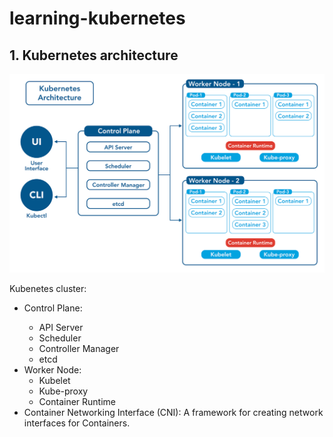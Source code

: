 # learning-kubernetes

## 1. Kubernetes architecture

<p align="center">
    <img src="https://github.com/nitsvutt/learning-kubernetes/blob/main/image/kubernetes-architecture-diagram.png" title="Kubernetes architecture" alt="kubernetes architecture" width=700/>
</p>

<p>
    Kubenetes cluster:
    <ul>
        <li>Control Plane:</li>
        <ul>
            <li>API Server</li>
            <li>Scheduler</li>
            <li>Controller Manager</li>
            <li>etcd</li>
        </ul>
        <li>Worker Node:
        <ul>
            <li>Kubelet</li>
            <li>Kube-proxy</li>
            <li>Container Runtime</li>
        </ul>
        <li>Container Networking Interface (CNI): A framework for creating network interfaces for Containers.</li>
    </ul>
</p>